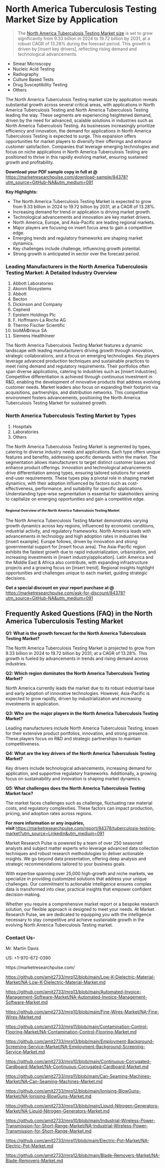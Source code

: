 <h1>North America Tuberculosis Testing Market&nbsp;Size by Application</h1><blockquote><p>The <a href="https://marketresearchpulse.com/download-sample/84378?utm_source=GitHub-NA&amp;utm_medium=091">North America Tuberculosis Testing Market size</a> is set to grow significantly from 9.33 billion in 2024 to 19.72 billion by 2031, at a robust CAGR of 13.28% during the forecast period. This growth is driven by [insert key drivers], reflecting rising demand and technological advancements.</p></blockquote><ul><li>Smear Microscopy <li> Nucleic Acid Testing <li> Radiography <li> Culture Based Tests <li> Drug Susceptibility Testing <li> Others</li></ul><p>The North America Tuberculosis Testing market size by application reveals substantial growth across several critical areas, with applications in North America Tuberculosis Testing and North America Tuberculosis Testing leading the way. These segments are experiencing heightened demand, driven by the need for advanced, scalable solutions in industries such as North America Tuberculosis Testing. As businesses increasingly prioritize efficiency and innovation, the demand for applications in North America Tuberculosis Testing is expected to surge. This expansion offers opportunities for market players to diversify their offerings and enhance customer satisfaction. Companies that leverage emerging technologies and focus on niche applications in North America Tuberculosis Testing are positioned to thrive in this rapidly evolving market, ensuring sustained growth and profitability.</p><p><strong>Download your PDF sample copy in full at @ </strong><a href="https://marketresearchpulse.com/download-sample/84378?utm_source=GitHub-NA&amp;utm_medium=091">https://marketresearchpulse.com/download-sample/84378?utm_source=GitHub-NA&amp;utm_medium=091</a></p><p><strong>Key Highlights: </strong></p><ul><li>The North America Tuberculosis Testing Market is expected to grow from 9.33 billion in 2024 to 19.72 billion by 2031, at a CAGR of 13.28%.</li><li>Increasing demand for trend or application is driving market growth.</li><li>Technological advancements and innovation are key market drivers.</li><li>North America, Europe, and Asia-Pacific are leading regional markets.</li><li>Major players are focusing on insert focus area to gain a competitive edge.</li><li>Emerging trends and regulatory frameworks are shaping market dynamics.</li><li>Key challenges include challenge, influencing growth potential.</li><li>Strong growth is anticipated in sector over the forecast period.</li></ul><h3>Leading Manufacturers in the North America Tuberculosis Testing Market: A Detailed Industry Overview</h3><ol><li>Abbott Laboratories</li><li>Akonni Biosystems</li><li>Abbott</li><li>Becton</li><li>Dickinson and Company</li><li>Cepheid</li><li>Epistem Holdings Plc</li><li>F. Hoffmann-La Roche AG</li><li>Thermo Fischer Scientific</li><li>bioMÃ©rieux SA</li><li>Siemens Healthineer</li></ol><div class="flex max-w-full flex-col flex-grow"><div class="min-h-8 text-message flex w-full flex-col items-end gap-2 whitespace-normal break-words [.text-message+&amp;]:mt-5" dir="auto" data-message-author-role="assistant" data-message-id="fd8432e4-4910-450d-b182-61b7bfb0a01f" data-message-model-slug="gpt-4o"><div class="flex w-full flex-col gap-1 empty:hidden first:pt-[3px]"><div class="markdown prose w-full break-words dark:prose-invert light"><p>The North America Tuberculosis Testing Market features a dynamic landscape with leading manufacturers driving growth through innovation, strategic collaborations, and a focus on emerging technologies. Key players leverage advanced production techniques and sustainable practices to meet rising demand and regulatory requirements. Their portfolios often span diverse applications, catering to industries such as [insert industries]. Competitive differentiation is achieved through continuous investment in R&amp;D, enabling the development of innovative products that address evolving customer needs. Market leaders also focus on expanding their footprint via acquisitions, partnerships, and distribution networks. This competitive environment fosters advancements, positioning the North America Tuberculosis Testing Market for sustained growth.</p></div></div></div></div><h3>North America Tuberculosis Testing Market by Types</h3><ol><li>Hospitals <li> Laboratories <li> Others</li></ol><div class="flex max-w-full flex-col flex-grow"><div class="min-h-8 text-message flex w-full flex-col items-end gap-2 whitespace-normal break-words [.text-message+&amp;]:mt-5" dir="auto" data-message-author-role="assistant" data-message-id="084470be-0bb7-4664-bddf-5156b4f41249" data-message-model-slug="gpt-4o-mini"><div class="flex w-full flex-col gap-1 empty:hidden first:pt-[3px]"><div class="markdown prose w-full break-words dark:prose-invert light"><p>The North America Tuberculosis Testing Market is segmented by types, catering to diverse industry needs and applications. Each type offers unique features and benefits, addressing specific demands within the market. The segmentation allows manufacturers to target distinct customer bases and enhance product offerings. Innovation and technological advancements drive differentiation among types, ensuring tailored solutions for varied end-user requirements. These types play a pivotal role in shaping market dynamics, with their adoption influenced by factors such as cost-effectiveness, performance, and suitability for specific applications. Understanding type-wise segmentation is essential for stakeholders aiming to capitalize on emerging opportunities and gain a competitive edge.</p></div></div></div></div><h3><span style="font-size: 11px;">Regional Overview of the North America Tuberculosis Testing Market</span></h3><div class="flex max-w-full flex-col flex-grow"><div class="min-h-8 text-message flex w-full flex-col items-end gap-2 whitespace-normal break-words [.text-message+&amp;]:mt-5" dir="auto" data-message-author-role="assistant" data-message-id="e9038762-ce64-4e30-91c9-9bd413514231" data-message-model-slug="gpt-4o-mini"><div class="flex w-full flex-col gap-1 empty:hidden first:pt-[3px]"><div class="markdown prose w-full break-words dark:prose-invert light"><p>The North America Tuberculosis Testing Market demonstrates varying growth dynamics across key regions, influenced by economic conditions, industrial activity, and regulatory frameworks. North America leads with advancements in technology and high adoption rates in industries like [insert example]. Europe follows, driven by innovation and strong governmental support for [insert focus area]. The Asia-Pacific region exhibits the fastest growth due to rapid industrialization, urbanization, and increasing investments in [insert industry/application]. Latin America and the Middle East &amp; Africa also contribute, with expanding infrastructure projects and a growing focus on [insert trend]. Regional insights highlight opportunities and challenges unique to each market, guiding strategic decisions.</p></div></div></div></div><p><strong>Get a special discount on your report purchase at @ </strong><a href="https://marketresearchpulse.com/ask-for-discount/84378?utm_source=GitHub-NA&amp;utm_medium=091">https://marketresearchpulse.com/ask-for-discount/84378?utm_source=GitHub-NA&amp;utm_medium=091</a></p><h2>Frequently Asked Questions (FAQ) in the North America Tuberculosis Testing Market</h2><p><strong>Q1: What is the growth forecast for the North America Tuberculosis Testing Market?</strong></p><p>The North America Tuberculosis Testing Market is projected to grow from 9.33 billion in 2024 to 19.72 billion by 2031, at a CAGR of 13.28%. This growth is fueled by advancements in trends and rising demand across industries.</p><p><strong>Q2: Which region dominates the North America Tuberculosis Testing Market?</strong></p><p>North America currently leads the market due to its robust industrial base and early adoption of innovative technologies. However, Asia-Pacific is expected to grow rapidly, driven by industrialization and increasing investments in application.</p><p><strong>Q3: Who are the major players in the North America Tuberculosis Testing Market?</strong></p><p>Leading manufacturers include North America Tuberculosis Testing, known for their extensive product portfolios, innovation, and strong presence. These players focus on R&amp;D and strategic partnerships to maintain competitiveness.</p><p><strong>Q4: What are the key drivers of the North America Tuberculosis Testing Market?</strong></p><p>Key drivers include technological advancements, increasing demand for application, and supportive regulatory frameworks. Additionally, a growing focus on sustainability and innovation is shaping market dynamics.</p><p><strong>Q5: What challenges does the North America Tuberculosis Testing Market face?</strong></p><p>The market faces challenges such as challenge, fluctuating raw material costs, and regulatory complexities. These factors can impact production, pricing, and adoption rates across regions.</p><p><strong>For more information or any inquiries, visit&nbsp;</strong><a href="https://marketresearchpulse.com/report/84378/tuberculosis-testing-market?utm_source=Linkedin&utm_medium=091">https://marketresearchpulse.com/report/84378/tuberculosis-testing-market?utm_source=Linkedin&utm_medium=091</a></p><p>Market Research Pulse is powered by a team of over 250 seasoned analysts and subject matter experts who leverage advanced data collection techniques and robust research methodologies to deliver actionable insights. We go beyond data presentation, offering deep analysis and strategic recommendations tailored to your business goals.</p><p>With expertise spanning over 25,000 high-growth and niche markets, we specialize in providing customized solutions that address your unique challenges. Our commitment to actionable intelligence ensures complex data is transformed into clear, practical insights that empower confident decision-making.</p><p>Whether you require a comprehensive market report or a bespoke research solution, our flexible approach is designed to meet your needs. At Market Research Pulse, we are dedicated to equipping you with the intelligence necessary to stay competitive and achieve sustainable growth in the evolving North America Tuberculosis Testing market.</p><h3><strong>Contact Us-</strong></h3><p>Mr. Martin Davis</p><p>US: +1-970-672-0390</p><p>https://marketresearchpulse.com/</p><p><a href="https://github.com/amit2733/mrp12/blob/main/Low-K-Dielectric-Material-Market/NA-Low-K-Dielectric-Material-Market.md">https://github.com/amit2733/mrp12/blob/main/Low-K-Dielectric-Material-Market/NA-Low-K-Dielectric-Material-Market.md</a></p><p><a href="https://github.com/amit2733/mrp13/blob/main/Automated-Invoice-Management-Software-Market/NA-Automated-Invoice-Management-Software-Market.md">https://github.com/amit2733/mrp13/blob/main/Automated-Invoice-Management-Software-Market/NA-Automated-Invoice-Management-Software-Market.md</a></p><p><a href="https://github.com/amit2733/mrp10/blob/main/Fine-Wires-Market/NA-Fine-Wires-Market.md">https://github.com/amit2733/mrp10/blob/main/Fine-Wires-Market/NA-Fine-Wires-Market.md</a></p><p><a href="https://github.com/amit2733/mrp11/blob/main/Contamination-Control-Flooring-Market/NA-Contamination-Control-Flooring-Market.md">https://github.com/amit2733/mrp11/blob/main/Contamination-Control-Flooring-Market/NA-Contamination-Control-Flooring-Market.md</a></p><p><a href="https://github.com/amit2733/mrp13/blob/main/Employment-Background-Screening-Service-Market/NA-Employment-Background-Screening-Service-Market.md">https://github.com/amit2733/mrp13/blob/main/Employment-Background-Screening-Service-Market/NA-Employment-Background-Screening-Service-Market.md</a></p><p><a href="https://github.com/amit2733/mrp10/blob/main/Continuous-Corrugated-Cardboard-Market/NA-Continuous-Corrugated-Cardboard-Market.md">https://github.com/amit2733/mrp10/blob/main/Continuous-Corrugated-Cardboard-Market/NA-Continuous-Corrugated-Cardboard-Market.md</a></p><p><a href="https://github.com/amit2733/mrp11/blob/main/Can-Seaming-Machines-Market/NA-Can-Seaming-Machines-Market.md">https://github.com/amit2733/mrp11/blob/main/Can-Seaming-Machines-Market/NA-Can-Seaming-Machines-Market.md</a></p><p><a href="https://github.com/amit2733/mrp12/blob/main/Ionising-BlowGuns-Market/NA-Ionising-BlowGuns-Market.md">https://github.com/amit2733/mrp12/blob/main/Ionising-BlowGuns-Market/NA-Ionising-BlowGuns-Market.md</a></p><p><a href="https://github.com/amit2733/mrp13/blob/main/Liquid-Nitrogen-Generators-Market/NA-Liquid-Nitrogen-Generators-Market.md">https://github.com/amit2733/mrp13/blob/main/Liquid-Nitrogen-Generators-Market/NA-Liquid-Nitrogen-Generators-Market.md</a></p><p><a href="https://github.com/amit2733/mrp10/blob/main/Industrial-Wireless-Power-Transmission-for-Short-Range-Market/NA-Industrial-Wireless-Power-Transmission-for-Short-Range-Market.md">https://github.com/amit2733/mrp10/blob/main/Industrial-Wireless-Power-Transmission-for-Short-Range-Market/NA-Industrial-Wireless-Power-Transmission-for-Short-Range-Market.md</a></p><p><a href="https://github.com/amit2733/mrp11/blob/main/Electric-Pot-Market/NA-Electric-Pot-Market.md">https://github.com/amit2733/mrp11/blob/main/Electric-Pot-Market/NA-Electric-Pot-Market.md</a></p><p><a href="https://github.com/amit2733/mrp12/blob/main/Blade-Removers-Market/NA-Blade-Removers-Market.md">https://github.com/amit2733/mrp12/blob/main/Blade-Removers-Market/NA-Blade-Removers-Market.md</a></p>
